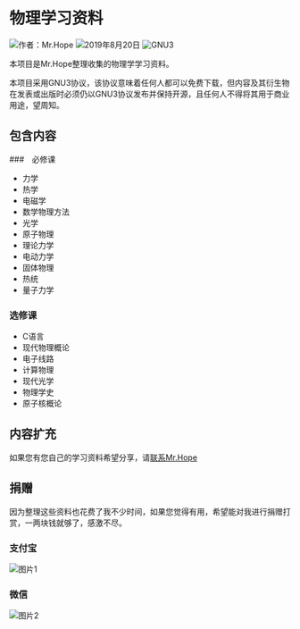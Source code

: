 # 物理学习资料

![作者：Mr.Hope](https://img.shields.io/badge/作者-Mr.Hope-blue.svg) ![2019年8月20日](https://img.shields.io/badge/最后编辑于-2019年8月20日-success.svg) ![GNU3](https://img.shields.io/badge/LICENSE-GNU3-red.svg)

本项目是Mr.Hope整理收集的物理学学习资料。

本项目采用GNU3协议，该协议意味着任何人都可以免费下载，但内容及其衍生物在发表或出版时必须仍以GNU3协议发布并保持开源，且任何人不得将其用于商业用途，望周知。

## 包含内容

###　必修课

- 力学
- 热学
- 电磁学
- 数学物理方法
- 光学
- 原子物理
- 理论力学
- 电动力学
- 固体物理
- 热统
- 量子力学

### 选修课

- C语言
- 现代物理概论
- 电子线路
- 计算物理
- 现代光学
- 物理学史
- 原子核概论

## 内容扩充

如果您有您自己的学习资料希望分享，请[联系Mr.Hope](http://wpa.qq.com/msgrd?v=3&uin=1178522294&site=qq&menu=yes)

## 捐赠

因为整理这些资料也花费了我不少时间，如果您觉得有用，希望能对我进行捐赠打赏，一两块钱就够了，感激不尽。

### 支付宝

![图片1](https://raw.githubusercontent.com/GodofHope/physics/master/donate/Alipay.png)

### 微信

![图片2](https://raw.githubusercontent.com/GodofHope/physics/master/donate/Wechat.png)

